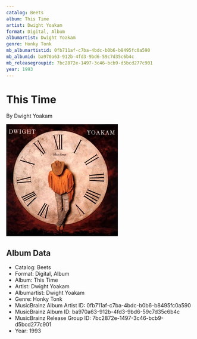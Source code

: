 ```yaml
---
catalog: Beets
album: This Time
artist: Dwight Yoakam
format: Digital, Album
albumartist: Dwight Yoakam
genre: Honky Tonk
mb_albumartistid: 0fb711af-c7ba-4bdc-b0b6-b8495fc0a590
mb_albumid: ba970a63-912b-4fd3-9bd6-59c7d35c6b4c
mb_releasegroupid: 7bc2872e-1497-3c46-bcb9-d5bcd277c901
year: 1993
---
```


# This Time

By Dwight Yoakam

![](../../assets/beetscovers/Dwight_Yoakam-This_Time.jpg)

## Album Data

- Catalog: Beets
- Format: Digital, Album
- Album: This Time
- Artist: Dwight Yoakam
- Albumartist: Dwight Yoakam
- Genre: Honky Tonk
- MusicBrainz Album Artist ID: 0fb711af-c7ba-4bdc-b0b6-b8495fc0a590
- MusicBrainz Album ID: ba970a63-912b-4fd3-9bd6-59c7d35c6b4c
- MusicBrainz Release Group ID: 7bc2872e-1497-3c46-bcb9-d5bcd277c901
- Year: 1993

